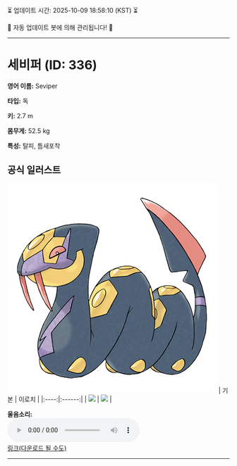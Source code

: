 
⏳ 업데이트 시간: 2025-10-09 18:58:10 (KST) ⏳

🤖 자동 업데이트 봇에 의해 관리됩니다! 🤖

---

# 세비퍼 (ID: 336)
**영어 이름:** Seviper

**타입:** 독

**키:** 2.7 m

**몸무게:** 52.5 kg

**특성:** 탈피, 틈새포착

## 공식 일러스트
![](https://raw.githubusercontent.com/PokeAPI/sprites/master/sprites/pokemon/other/official-artwork/336.png)
| 기본 | 이로치 |
|:----:|:------:|
| <img src="http://play.pokemonshowdown.com/sprites/ani/seviper.gif" width="200"> | <img src="http://play.pokemonshowdown.com/sprites/ani-shiny/seviper.gif" width="200"> |

**울음소리:**<br><audio controls src="https://raw.githubusercontent.com/PokeAPI/cries/main/cries/pokemon/latest/336.ogg"></audio><br> [링크(다운로드 될 수도)](https://raw.githubusercontent.com/PokeAPI/cries/main/cries/pokemon/latest/336.ogg)


---
